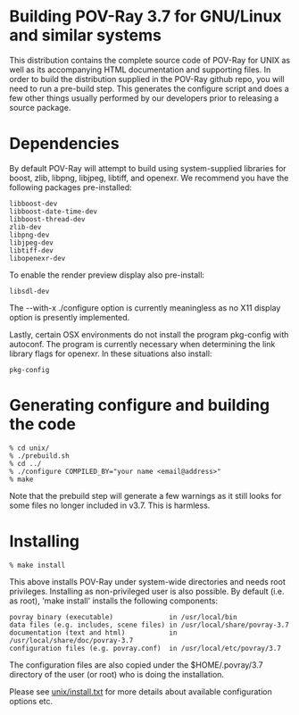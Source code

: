 Building POV-Ray 3.7 for GNU/Linux and similar systems
======================================================

This distribution contains the complete source code of POV-Ray for UNIX
as well as its accompanying HTML documentation and supporting files. In
order to build the distribution supplied in the POV-Ray github repo, you
will need to run a pre-build step. This generates the configure script
and does a few other things usually performed by our developers prior to
releasing a source package.

Dependencies
============

By default POV-Ray will attempt to build using system-supplied libraries for
boost, zlib, libpng, libjpeg, libtiff, and openexr. We recommend you have the
following packages pre-installed:

    libboost-dev
    libboost-date-time-dev
    libboost-thread-dev
    zlib-dev
    libpng-dev
    libjpeg-dev
    libtiff-dev
    libopenexr-dev

To enable the render preview display also pre-install:

    libsdl-dev

The --with-x ./configure option is currently meaningless as no X11
display option is presently implemented.

Lastly, certain OSX environments do not install the program pkg-config
with autoconf. The program is currently necessary when determining the
link library flags for openexr. In these situations also install:

    pkg-config


Generating configure and building the code
==========================================

    % cd unix/
    % ./prebuild.sh
    % cd ../
    % ./configure COMPILED_BY="your name <email@address>"
    % make

Note that the prebuild step will generate a few warnings as it still looks
for some files no longer included in v3.7. This is harmless.

Installing
==========

    % make install

This above installs POV-Ray under system-wide directories and needs root privileges.
Installing as non-privileged user is also possible. By default (i.e. as root), 'make
install' installs the following components:

    povray binary (executable)              in /usr/local/bin
    data files (e.g. includes, scene files) in /usr/local/share/povray-3.7
    documentation (text and html)           in /usr/local/share/doc/povray-3.7
    configuration files (e.g. povray.conf)  in /usr/local/etc/povray/3.7

The configuration files are also copied under the $HOME/.povray/3.7 directory
of the user (or root) who is doing the installation.

Please see [unix/install.txt](install.txt) for more details about available
configuration options etc.
